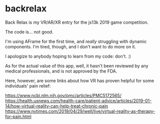 # backrelax

Back Relax is my VR/AR/XR entry for the js13k 2019 game competition.

The code is... not good.

I'm using AFrame for the first time, and <i>really</i> struggling with dynamic components. I'm tired, though, and I don't want to do more on it.

I apologize to anybody hoping to learn from my code: don't. :)

As for the actual value of this app, well, it hasn't been reviewed by any medical professionals, and is not approved by the FDA.

Here, however, are some links about how VR has proven helpful for some individuals' pain relief:

https://www.ncbi.nlm.nih.gov/pmc/articles/PMC5172565/
https://health.usnews.com/health-care/patient-advice/articles/2019-01-14/how-virtual-reality-can-help-treat-chronic-pain
https://www.nytimes.com/2019/04/29/well/live/virtual-reality-as-therapy-for-pain.html


